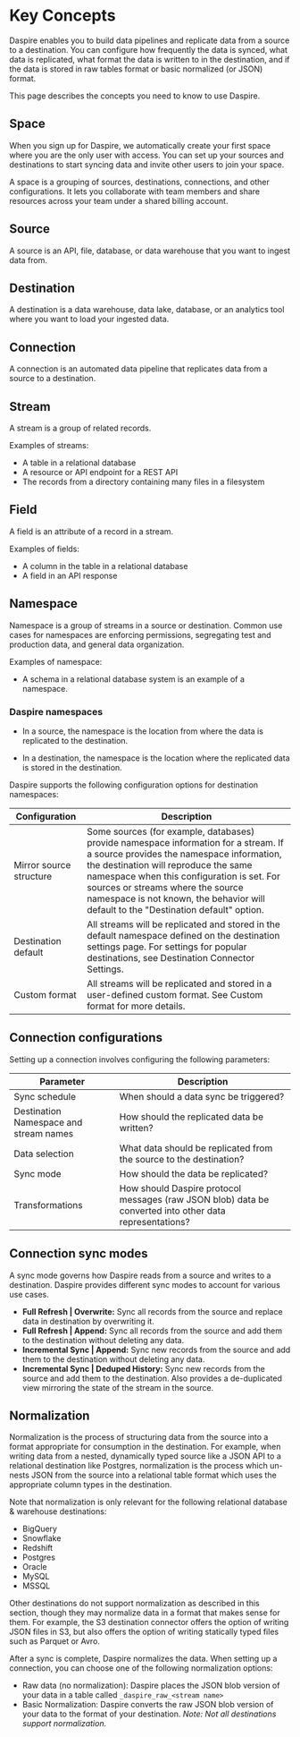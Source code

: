 # Key Concepts

Daspire enables you to build data pipelines and replicate data from a source to a destination. You can configure how frequently the data is synced, what data is replicated, what format the data is written to in the destination, and if the data is stored in raw tables format or basic normalized (or JSON) format.

This page describes the concepts you need to know to use Daspire.

## Space

When you sign up for Daspire, we automatically create your first space where you are the only user with access. You can set up your sources and destinations to start syncing data and invite other users to join your space.

A space is a grouping of sources, destinations, connections, and other configurations. It lets you collaborate with team members and share resources across your team under a shared billing account.

## Source

A source is an API, file, database, or data warehouse that you want to ingest data from.

## Destination

A destination is a data warehouse, data lake, database, or an analytics tool where you want to load your ingested data.

## Connection

A connection is an automated data pipeline that replicates data from a source to a destination.

## Stream

A stream is a group of related records.

Examples of streams:
* A table in a relational database
* A resource or API endpoint for a REST API
* The records from a directory containing many files in a filesystem

## Field

A field is an attribute of a record in a stream.

Examples of fields:
* A column in the table in a relational database
* A field in an API response

## Namespace

Namespace is a group of streams in a source or destination. Common use cases for namespaces are enforcing permissions, segregating test and production data, and general data organization.

Examples of namespace:
* A schema in a relational database system is an example of a namespace.

### Daspire namespaces

* In a source, the namespace is the location from where the data is replicated to the destination.

* In a destination, the namespace is the location where the replicated data is stored in the destination.

Daspire supports the following configuration options for destination namespaces:

| Configuration | Description |
| --- | --- |
| Mirror source structure | Some sources (for example, databases) provide namespace information for a stream. If a source provides the namespace information, the destination will reproduce the same namespace when this configuration is set. For sources or streams where the source namespace is not known, the behavior will default to the "Destination default" option. |
| Destination default | All streams will be replicated and stored in the default namespace defined on the destination settings page. For settings for popular destinations, see ​​Destination Connector Settings. |
| Custom format | All streams will be replicated and stored in a user-defined custom format. See Custom format for more details. |

## Connection configurations

Setting up a connection involves configuring the following parameters:

| Parameter | Description |
| --- | --- |
| Sync schedule | When should a data sync be triggered? |
| Destination Namespace and stream names | How should the replicated data be written? |
| Data selection | What data should be replicated from the source to the destination? |
| Sync mode | How should the data be replicated? |
| Transformations | How should Daspire protocol messages (raw JSON blob) data be converted into other data representations? |

## Connection sync modes

A sync mode governs how Daspire reads from a source and writes to a destination. Daspire provides different sync modes to account for various use cases.

* **Full Refresh | Overwrite:** Sync all records from the source and replace data in destination by overwriting it.
* **Full Refresh | Append:** Sync all records from the source and add them to the destination without deleting any data.
* **Incremental Sync | Append:** Sync new records from the source and add them to the destination without deleting any data.
* **Incremental Sync | Deduped History:** Sync new records from the source and add them to the destination. Also provides a de-duplicated view mirroring the state of the stream in the source.

## Normalization

Normalization is the process of structuring data from the source into a format appropriate for consumption in the destination. For example, when writing data from a nested, dynamically typed source like a JSON API to a relational destination like Postgres, normalization is the process which un-nests JSON from the source into a relational table format which uses the appropriate column types in the destination.

Note that normalization is only relevant for the following relational database & warehouse destinations:
* BigQuery
* Snowflake
* Redshift
* Postgres
* Oracle
* MySQL
* MSSQL

Other destinations do not support normalization as described in this section, though they may normalize data in a format that makes sense for them. For example, the S3 destination connector offers the option of writing JSON files in S3, but also offers the option of writing statically typed files such as Parquet or Avro.

After a sync is complete, Daspire normalizes the data. When setting up a connection, you can choose one of the following normalization options:

* Raw data (no normalization): Daspire places the JSON blob version of your data in a table called `_daspire_raw_<stream name>`
* Basic Normalization: Daspire converts the raw JSON blob version of your data to the format of your destination. _Note: Not all destinations support normalization._